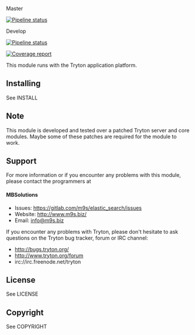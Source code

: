 Master

[![Pipeline status](https://gitlab.com/m9s/elastic_search/badges/master/pipeline.svg)](https://gitlab.com/m9s/elastic_search/commits/master)

Develop

[![Pipeline status](https://gitlab.com/m9s/elastic_search/badges/develop/pipeline.svg)](https://gitlab.com/m9s/elastic_search/commits/develop)

[![Coverage report](https://gitlab.com/m9s/elastic_search/badges/develop/coverage.svg)](http://m9s.gitlab.io/elastic_search)



This module runs with the Tryton application platform.

Installing
----------

See INSTALL

Note
----

This module is developed and tested over a patched Tryton server and
core modules. Maybe some of these patches are required for the module to work.

Support
-------

For more information or if you encounter any problems with this module,
please contact the programmers at

#### MBSolutions

   * Issues:   https://gitlab.com/m9s/elastic_search/issues
   * Website:  http://www.m9s.biz/
   * Email:    info@m9s.biz

If you encounter any problems with Tryton, please don't hesitate to ask
questions on the Tryton bug tracker, forum or IRC channel:

   * http://bugs.tryton.org/
   * http://www.tryton.org/forum
   * irc://irc.freenode.net/tryton

License
-------

See LICENSE

Copyright
---------

See COPYRIGHT

